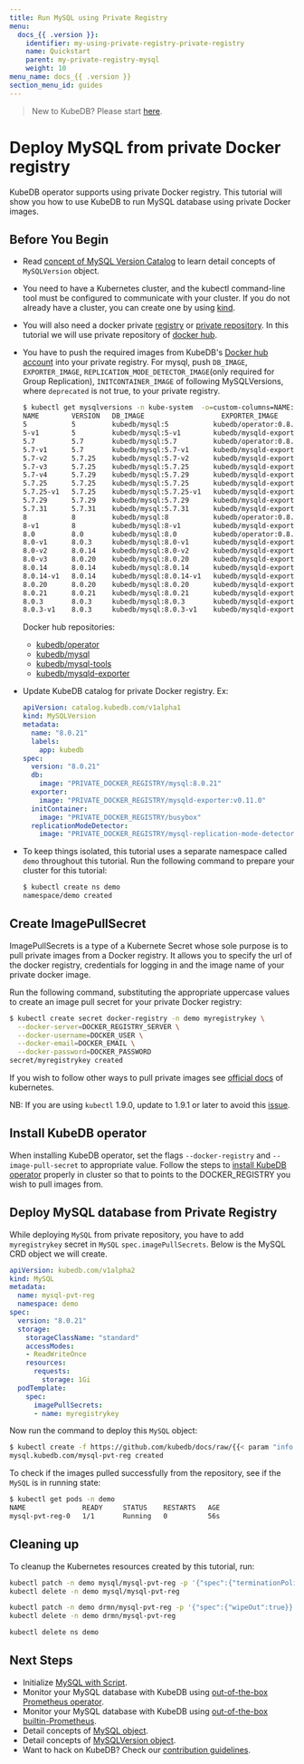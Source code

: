 ```yaml
---
title: Run MySQL using Private Registry
menu:
  docs_{{ .version }}:
    identifier: my-using-private-registry-private-registry
    name: Quickstart
    parent: my-private-registry-mysql
    weight: 10
menu_name: docs_{{ .version }}
section_menu_id: guides
---
```


> New to KubeDB? Please start [here](/docs/README.md).

# Deploy MySQL from private Docker registry

KubeDB operator supports using private Docker registry. This tutorial will show you how to use KubeDB to run MySQL database using private Docker images.

## Before You Begin

- Read [concept of MySQL Version Catalog](/docs/guides/mysql/concepts/catalog.md) to learn detail concepts of `MySQLVersion` object.

- You need to have a Kubernetes cluster, and the kubectl command-line tool must be configured to communicate with your cluster. If you do not already have a cluster, you can create one by using [kind](https://kind.sigs.k8s.io/docs/user/quick-start/).

- You will also need a docker private [registry](https://docs.docker.com/registry/) or [private repository](https://docs.docker.com/docker-hub/repos/#private-repositories).  In this tutorial we will use private repository of [docker hub](https://hub.docker.com/).

- You have to push the required images from KubeDB's [Docker hub account](https://hub.docker.com/r/kubedb/) into your private registry. For mysql, push `DB_IMAGE`, `EXPORTER_IMAGE`, `REPLICATION_MODE_DETECTOR_IMAGE`(only required for Group Replication), `INITCONTAINER_IMAGE` of following MySQLVersions, where `deprecated` is not true, to your private registry.

  ```bash
  $ kubectl get mysqlversions -n kube-system  -o=custom-columns=NAME:.metadata.name,VERSION:.spec.version,DB_IMAGE:.spec.db.image,EXPORTER_IMAGE:.spec.exporter.image,REPLICATION_MODE_DETECTOR_IMAGE:.spec.replicationModeDetector.image,INITCONTAINER_IMAGE:.spec.initContainer.image,DEPRECATED:.spec.deprecated
  NAME        VERSION   DB_IMAGE                   EXPORTER_IMAGE                     REPLICATION_MODE_DETECTOR_IMAGE                          INITCONTAINER_IMAGE   DEPRECATED
  5           5         kubedb/mysql:5           kubedb/operator:0.8.  0            kubedb/mysql-replication-mode-detector:v0.1.0-beta.1     kubedb/busybox        true
  5-v1        5         kubedb/mysql:5-v1        kubedb/mysqld-exporter:v0.  11.0   kubedb/mysql-replication-mode-detector:v0.1.0-beta.1   kubedb/  busybox        true
  5.7         5.7       kubedb/mysql:5.7         kubedb/operator:0.8.  0            kubedb/mysql-replication-mode-detector:v0.1.0-beta.1     kubedb/busybox        true
  5.7-v1      5.7       kubedb/mysql:5.7-v1      kubedb/mysqld-exporter:v0.  11.0   kubedb/mysql-replication-mode-detector:v0.1.0-beta.1   kubedb/  busybox        true
  5.7-v2      5.7.25    kubedb/mysql:5.7-v2      kubedb/mysqld-exporter:v0.  11.0   kubedb/mysql-replication-mode-detector:v0.1.0-beta.1   kubedb/  busybox        true
  5.7-v3      5.7.25    kubedb/mysql:5.7.25      kubedb/mysqld-exporter:v0.  11.0   kubedb/mysql-replication-mode-detector:v0.1.0-beta.1   kubedb/  busybox        true
  5.7-v4      5.7.29    kubedb/mysql:5.7.29      kubedb/mysqld-exporter:v0.  11.0   kubedb/mysql-replication-mode-detector:v0.1.0-beta.1   kubedb/  busybox        true
  5.7.25      5.7.25    kubedb/mysql:5.7.25      kubedb/mysqld-exporter:v0.  11.0   kubedb/mysql-replication-mode-detector:v0.1.0-beta.1   kubedb/  busybox        true
  5.7.25-v1   5.7.25    kubedb/mysql:5.7.25-v1   kubedb/mysqld-exporter:v0.  11.0   kubedb/mysql-replication-mode-detector:v0.1.0-beta.1   kubedb/  busybox        <none>
  5.7.29      5.7.29    kubedb/mysql:5.7.29      kubedb/mysqld-exporter:v0.  11.0   kubedb/mysql-replication-mode-detector:v0.1.0-beta.1   kubedb/  busybox        <none>
  5.7.31      5.7.31    kubedb/mysql:5.7.31      kubedb/mysqld-exporter:v0.  11.0   kubedb/mysql-replication-mode-detector:v0.1.0-beta.1   kubedb/  busybox        <none>
  8           8         kubedb/mysql:8           kubedb/operator:0.8.  0            kubedb/mysql-replication-mode-detector:v0.1.0-beta.1     kubedb/busybox        true
  8-v1        8         kubedb/mysql:8-v1        kubedb/mysqld-exporter:v0.  11.0   kubedb/mysql-replication-mode-detector:v0.1.0-beta.1   kubedb/  busybox        true
  8.0         8.0       kubedb/mysql:8.0         kubedb/operator:0.8.  0            kubedb/mysql-replication-mode-detector:v0.1.0-beta.1     kubedb/busybox        true
  8.0-v1      8.0.3     kubedb/mysql:8.0-v1      kubedb/mysqld-exporter:v0.  11.0   kubedb/mysql-replication-mode-detector:v0.1.0-beta.1   kubedb/  busybox        true
  8.0-v2      8.0.14    kubedb/mysql:8.0-v2      kubedb/mysqld-exporter:v0.  11.0   kubedb/mysql-replication-mode-detector:v0.1.0-beta.1   kubedb/  busybox        true
  8.0-v3      8.0.20    kubedb/mysql:8.0.20      kubedb/mysqld-exporter:v0.  11.0   kubedb/mysql-replication-mode-detector:v0.1.0-beta.1   kubedb/  busybox        true
  8.0.14      8.0.14    kubedb/mysql:8.0.14      kubedb/mysqld-exporter:v0.  11.0   kubedb/mysql-replication-mode-detector:v0.1.0-beta.1   kubedb/  busybox        true
  8.0.14-v1   8.0.14    kubedb/mysql:8.0.14-v1   kubedb/mysqld-exporter:v0.  11.0   kubedb/mysql-replication-mode-detector:v0.1.0-beta.1   kubedb/  busybox        <none>
  8.0.20      8.0.20    kubedb/mysql:8.0.20      kubedb/mysqld-exporter:v0.  11.0   kubedb/mysql-replication-mode-detector:v0.1.0-beta.1   kubedb/  busybox        <none>
  8.0.21      8.0.21    kubedb/mysql:8.0.21      kubedb/mysqld-exporter:v0.  11.0   kubedb/mysql-replication-mode-detector:v0.1.0-beta.1   kubedb/  busybox        <none>
  8.0.3       8.0.3     kubedb/mysql:8.0.3       kubedb/mysqld-exporter:v0.  11.0   kubedb/mysql-replication-mode-detector:v0.1.0-beta.1   kubedb/  busybox        true
  8.0.3-v1    8.0.3     kubedb/mysql:8.0.3-v1    kubedb/mysqld-exporter:v0.  11.0   kubedb/mysql-replication-mode-detector:v0.1.0-beta.1   kubedb/  busybox        <none>
  ```

  Docker hub repositories:
  - [kubedb/operator](https://hub.docker.com/r/kubedb/operator)
  - [kubedb/mysql](https://hub.docker.com/r/kubedb/mysql)
  - [kubedb/mysql-tools](https://hub.docker.com/r/kubedb/mysql-tools)
  - [kubedb/mysqld-exporter](https://hub.docker.com/r/kubedb/mysqld-exporter)

- Update KubeDB catalog for private Docker registry. Ex:

  ```yaml
  apiVersion: catalog.kubedb.com/v1alpha1
  kind: MySQLVersion
  metadata:
    name: "8.0.21"
    labels:
      app: kubedb
  spec:
    version: "8.0.21"
    db:
      image: "PRIVATE_DOCKER_REGISTRY/mysql:8.0.21"
    exporter:
      image: "PRIVATE_DOCKER_REGISTRY/mysqld-exporter:v0.11.0"
    initContainer:
      image: "PRIVATE_DOCKER_REGISTRY/busybox"
    replicationModeDetector:
      image: "PRIVATE_DOCKER_REGISTRY/mysql-replication-mode-detector:v0.1.0-beta.1"
  ```

- To keep things isolated, this tutorial uses a separate namespace called `demo` throughout this tutorial. Run the following command to prepare your cluster for this tutorial:

  ```bash
  $ kubectl create ns demo
  namespace/demo created
   ```

## Create ImagePullSecret

ImagePullSecrets is a type of a Kubernete Secret whose sole purpose is to pull private images from a Docker registry. It allows you to specify the url of the docker registry, credentials for logging in and the image name of your private docker image.

Run the following command, substituting the appropriate uppercase values to create an image pull secret for your private Docker registry:

```bash
$ kubectl create secret docker-registry -n demo myregistrykey \
  --docker-server=DOCKER_REGISTRY_SERVER \
  --docker-username=DOCKER_USER \
  --docker-email=DOCKER_EMAIL \
  --docker-password=DOCKER_PASSWORD
secret/myregistrykey created
```

If you wish to follow other ways to pull private images see [official docs](https://kubernetes.io/docs/concepts/containers/images/) of kubernetes.

NB: If you are using `kubectl` 1.9.0, update to 1.9.1 or later to avoid this [issue](https://github.com/kubernetes/kubernetes/issues/57427).

## Install KubeDB operator

When installing KubeDB operator, set the flags `--docker-registry` and `--image-pull-secret` to appropriate value. Follow the steps to [install KubeDB operator](/docs/setup/README.md) properly in cluster so that to points to the DOCKER_REGISTRY you wish to pull images from.

## Deploy MySQL database from Private Registry

While deploying `MySQL` from private repository, you have to add `myregistrykey` secret in `MySQL` `spec.imagePullSecrets`.
Below is the MySQL CRD object we will create.

```yaml
apiVersion: kubedb.com/v1alpha2
kind: MySQL
metadata:
  name: mysql-pvt-reg
  namespace: demo
spec:
  version: "8.0.21"
  storage:
    storageClassName: "standard"
    accessModes:
    - ReadWriteOnce
    resources:
      requests:
        storage: 1Gi
  podTemplate:
    spec:
      imagePullSecrets:
      - name: myregistrykey
```

Now run the command to deploy this `MySQL` object:

```bash
$ kubectl create -f https://github.com/kubedb/docs/raw/{{< param "info.version" >}}/docs/examples/mysql/private-registry/demo-2.yaml
mysql.kubedb.com/mysql-pvt-reg created
```

To check if the images pulled successfully from the repository, see if the `MySQL` is in running state:

```bash
$ kubectl get pods -n demo
NAME              READY     STATUS    RESTARTS   AGE
mysql-pvt-reg-0   1/1       Running   0          56s
```

## Cleaning up

To cleanup the Kubernetes resources created by this tutorial, run:

```bash
kubectl patch -n demo mysql/mysql-pvt-reg -p '{"spec":{"terminationPolicy":"WipeOut"}}' --type="merge"
kubectl delete -n demo mysql/mysql-pvt-reg

kubectl patch -n demo drmn/mysql-pvt-reg -p '{"spec":{"wipeOut":true}}' --type="merge"
kubectl delete -n demo drmn/mysql-pvt-reg

kubectl delete ns demo
```

## Next Steps

- Initialize [MySQL with Script](/docs/guides/mysql/initialization/using-script.md).
- Monitor your MySQL database with KubeDB using [out-of-the-box Prometheus operator](/docs/guides/mysql/monitoring/using-prometheus-operator.md).
- Monitor your MySQL database with KubeDB using [out-of-the-box builtin-Prometheus](/docs/guides/mysql/monitoring/using-builtin-prometheus.md).
- Detail concepts of [MySQL object](/docs/guides/mysql/concepts/mysql.md).
- Detail concepts of [MySQLVersion object](/docs/guides/mysql/concepts/catalog.md).
- Want to hack on KubeDB? Check our [contribution guidelines](/docs/CONTRIBUTING.md).
